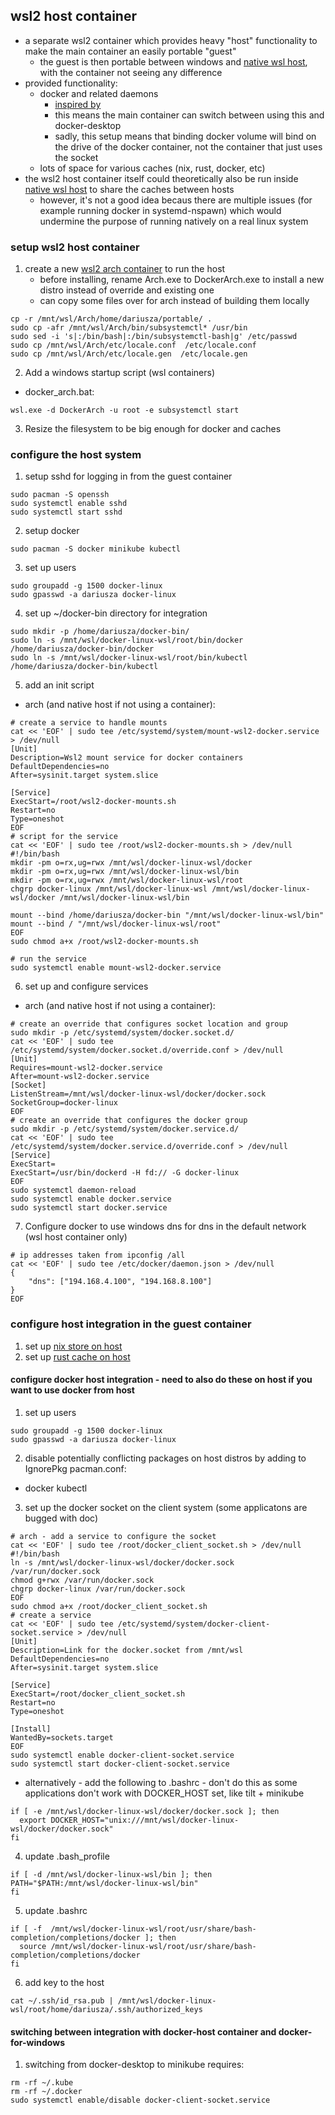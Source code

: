 ## wsl2 host container

- a separate wsl2 container which provides heavy "host" functionality to make the main container an easily portable "guest"
  - the guest is then portable between windows and [native wsl host](../linux/native_wsl_host.md), with the container not seeing any difference
- provided functionality:
  - docker and related daemons
    - [inspired by](https://dev.to/bowmanjd/install-docker-on-windows-wsl-without-docker-desktop-34m9)
    - this means the main container can switch between using this and docker-desktop
    - sadly, this setup means that binding docker volume will bind on the drive of the docker container, not the container that just uses the socket
  - lots of space for various caches (nix, rust, docker, etc)
- the wsl2 host container itself could theoretically also be run inside [native wsl host](../linux/native_wsl_host.md) to share the caches between hosts
    - however, it's not a good idea becaus there are multiple issues (for example running docker in systemd-nspawn) which would undermine the purpose of running natively on a real linux system 

### setup wsl2 host container

1. create a new [wsl2 arch container](./wsl2_arch.md) to run the host
    * before installing, rename Arch.exe to DockerArch.exe to install a new distro instead of override and existing one
    * can copy some files over for arch instead of building them locally
```
cp -r /mnt/wsl/Arch/home/dariusza/portable/ .
sudo cp -afr /mnt/wsl/Arch/bin/subsystemctl* /usr/bin
sudo sed -i 's|:/bin/bash|:/bin/subsystemctl-bash|g' /etc/passwd
sudo cp /mnt/wsl/Arch/etc/locale.conf  /etc/locale.conf
sudo cp /mnt/wsl/Arch/etc/locale.gen  /etc/locale.gen
```
2. Add a windows startup script (wsl containers)
* docker_arch.bat:
```
wsl.exe -d DockerArch -u root -e subsystemctl start
```
3. Resize the filesystem to be big enough for docker and caches

### configure the host system

1. setup sshd for logging in from the guest container
```
sudo pacman -S openssh
sudo systemctl enable sshd
sudo systemctl start sshd
```
2. setup docker
```
sudo pacman -S docker minikube kubectl
```
3. set up users
```
sudo groupadd -g 1500 docker-linux
sudo gpasswd -a dariusza docker-linux
```
4. set up ~/docker-bin directory for integration
```
sudo mkdir -p /home/dariusza/docker-bin/
sudo ln -s /mnt/wsl/docker-linux-wsl/root/bin/docker /home/dariusza/docker-bin/docker
sudo ln -s /mnt/wsl/docker-linux-wsl/root/bin/kubectl /home/dariusza/docker-bin/kubectl
```
5. add an init script
* arch (and native host if not using a container):
```
# create a service to handle mounts
cat << 'EOF' | sudo tee /etc/systemd/system/mount-wsl2-docker.service > /dev/null
[Unit]
Description=Wsl2 mount service for docker containers
DefaultDependencies=no
After=sysinit.target system.slice

[Service]
ExecStart=/root/wsl2-docker-mounts.sh
Restart=no
Type=oneshot
EOF
# script for the service
cat << 'EOF' | sudo tee /root/wsl2-docker-mounts.sh > /dev/null
#!/bin/bash
mkdir -pm o=rx,ug=rwx /mnt/wsl/docker-linux-wsl/docker
mkdir -pm o=rx,ug=rwx /mnt/wsl/docker-linux-wsl/bin
mkdir -pm o=rx,ug=rwx /mnt/wsl/docker-linux-wsl/root
chgrp docker-linux /mnt/wsl/docker-linux-wsl /mnt/wsl/docker-linux-wsl/docker /mnt/wsl/docker-linux-wsl/bin

mount --bind /home/dariusza/docker-bin "/mnt/wsl/docker-linux-wsl/bin"
mount --bind / "/mnt/wsl/docker-linux-wsl/root"
EOF
sudo chmod a+x /root/wsl2-docker-mounts.sh

# run the service
sudo systemctl enable mount-wsl2-docker.service
```
6. set up and configure services
* arch (and native host if not using a container):
```
# create an override that configures socket location and group
sudo mkdir -p /etc/systemd/system/docker.socket.d/
cat << 'EOF' | sudo tee /etc/systemd/system/docker.socket.d/override.conf > /dev/null
[Unit]
Requires=mount-wsl2-docker.service
After=mount-wsl2-docker.service
[Socket]
ListenStream=/mnt/wsl/docker-linux-wsl/docker/docker.sock
SocketGroup=docker-linux
EOF
# create an override that configures the docker group
sudo mkdir -p /etc/systemd/system/docker.service.d/
cat << 'EOF' | sudo tee /etc/systemd/system/docker.service.d/override.conf > /dev/null
[Service]
ExecStart=
ExecStart=/usr/bin/dockerd -H fd:// -G docker-linux
EOF
sudo systemctl daemon-reload
sudo systemctl enable docker.service
sudo systemctl start docker.service
```
7. Configure docker to use windows dns for dns in the default network (wsl host container only)
```
# ip addresses taken from ipconfig /all
cat << 'EOF' | sudo tee /etc/docker/daemon.json > /dev/null
{
    "dns": ["194.168.4.100", "194.168.8.100"]
}
EOF
```

### configure host integration in the guest container

1. set up [nix store on host](../tools/nix.md)
2. set up [rust cache on host](../rust/tools.md)

#### configure docker host integration - need to also do these on host if you want to use docker from host

1. set up users
```
sudo groupadd -g 1500 docker-linux
sudo gpasswd -a dariusza docker-linux
```
2. disable potentially conflicting packages on host distros by adding to IgnorePkg pacman.conf:
  * docker kubectl
3. set up the docker socket on the client system (some applicatons are bugged with doc)
```
# arch - add a service to configure the socket
cat << 'EOF' | sudo tee /root/docker_client_socket.sh > /dev/null
#!/bin/bash
ln -s /mnt/wsl/docker-linux-wsl/docker/docker.sock /var/run/docker.sock 
chmod g+rwx /var/run/docker.sock
chgrp docker-linux /var/run/docker.sock
EOF
sudo chmod a+x /root/docker_client_socket.sh
# create a service
cat << 'EOF' | sudo tee /etc/systemd/system/docker-client-socket.service > /dev/null
[Unit]
Description=Link for the docker.socket from /mnt/wsl
DefaultDependencies=no
After=sysinit.target system.slice

[Service]
ExecStart=/root/docker_client_socket.sh
Restart=no
Type=oneshot

[Install]
WantedBy=sockets.target
EOF
sudo systemctl enable docker-client-socket.service
sudo systemctl start docker-client-socket.service
```
* alternatively - add the following to .bashrc - don't do this as some applications don't work with DOCKER_HOST set, like tilt + minikube
```
if [ -e /mnt/wsl/docker-linux-wsl/docker/docker.sock ]; then
  export DOCKER_HOST="unix:///mnt/wsl/docker-linux-wsl/docker/docker.sock"
fi
```
4. update .bash_profile
```
if [ -d /mnt/wsl/docker-linux-wsl/bin ]; then 
PATH="$PATH:/mnt/wsl/docker-linux-wsl/bin"
fi
```
5. update .bashrc
```
if [ -f  /mnt/wsl/docker-linux-wsl/root/usr/share/bash-completion/completions/docker ]; then
  source /mnt/wsl/docker-linux-wsl/root/usr/share/bash-completion/completions/docker
fi
```
6. add key to the host
```
cat ~/.ssh/id_rsa.pub | /mnt/wsl/docker-linux-wsl/root/home/dariusza/.ssh/authorized_keys
```

#### switching between integration with docker-host container and docker-for-windows

1. switching from docker-desktop to minikube requires:
```
rm -rf ~/.kube
rm -rf ~/.docker
sudo systemctl enable/disable docker-client-socket.service
```
